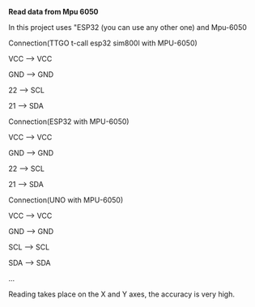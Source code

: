 **Read data from Mpu 6050**

In this project uses "ESP32 (you can use any other one) and Mpu-6050

Connection(TTGO t-call esp32 sim800l with MPU-6050)

VCC --> VCC

GND --> GND

22  --> SCL

21  --> SDA

Connection(ESP32 with MPU-6050)

VCC --> VCC

GND --> GND

22  --> SCL

21  --> SDA

Connection(UNO with MPU-6050)

VCC --> VCC

GND --> GND

SCL  --> SCL

SDA  --> SDA

...

Reading takes place on the X and Y axes, the accuracy is very high.

